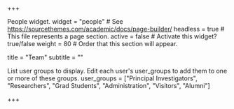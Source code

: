 +++

People widget.
widget = "people" # See https://sourcethemes.com/academic/docs/page-builder/ 
headless = true # This file represents a page section. 
active = false # Activate this widget? true/false 
weight = 80 # Order that this section will appear.

title = "Team" 
subtitle = ""

List user groups to display.
Edit each user's user_groups to add them to one or more of these groups.
user_groups = ["Principal Investigators", "Researchers", "Grad Students", "Administration", "Visitors", "Alumni"] 

+++